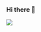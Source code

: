 ### Hi there 👋




<img src="https://img.shields.io/badge/Java-3766AB?style=flat-square&logo=Java&logoColor=white"/></a>
